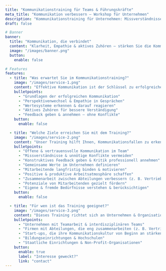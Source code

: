 ```yaml
---
title: "Kommunikationstraining für Teams & Führungskräfte"
meta_title: "Kommunikation verbessern – Workshop für Unternehmen"
description: "Kommunikationstraining für Unternehmen: Missverständnisse vermeiden, Teamzusammenhalt stärken & wertschätzend kommunizieren."
draft: false

# Banner
banner:
  title: "Kommunikation, die verbindet"
  content: "Klarheit, Empathie & aktives Zuhören – stärken Sie die Kommunikationskultur in Ihrem Unternehmen und verbessern Sie die Zusammenarbeit im Team."
  image: "/images/banner.png"
  button:
    enable: false

# Features
features:
  - title: "Was erwartet Sie im Kommunikationstraining?"
    image: "/images/service-1.png"
    content: "Effektive Kommunikation ist der Schlüssel zu erfolgreicher Zusammenarbeit. In diesem Training lernen Sie, klar und wertschätzend zu kommunizieren, Missverständnisse zu vermeiden und Beziehungen im Team nachhaltig zu stärken."
    bulletpoints:
      - "Grundlagen der erfolgreichen Kommunikation"
      - "Perspektivenwechsel & Empathie in Gesprächen"
      - "Wertesysteme erkennen & darauf reagieren"
      - "Aktives Zuhören für bessere Verständigung"
      - "Feedback geben & annehmen – ohne Konflikte"
    button:
      enable: false

  - title: "Welche Ziele erreichen Sie mit dem Training?"
    image: "/images/service-2.png"
    content: "Unser Training hilft Ihnen, Kommunikationsfallen zu erkennen, Konflikte zu vermeiden und eine offene Unternehmenskultur zu fördern."
    bulletpoints:
      - "Offene & vertrauensvolle Kommunikation im Team"
      - "Missverständnisse & unnötige Konflikte vermeiden"
      - "Konstruktives Feedback geben & Kritik professionell annehmen"
      - "Gemeinsame Werte im Unternehmen definieren"
      - "Mitarbeitende langfristig binden & motivieren"
      - "Positive & produktive Arbeitsatmosphäre schaffen"
      - "Zusammenarbeit zwischen Abteilungen verbessern (z. B. Vertrieb vs. Entwicklung)"
      - "Potenziale von Mitarbeitenden gezielt fördern"
      - "Eigene & fremde Bedürfnisse verstehen & berücksichtigen"
    button:
      enable: false

  - title: "Für wen ist das Training geeignet?"
    image: "/images/service-3.png"
    content: "Dieses Training richtet sich an Unternehmen & Organisationen, die eine starke Kommunikationskultur aufbauen und Teams effektiver zusammenarbeiten lassen möchten."
    bulletpoints:
      - "Unternehmen mit Teamarbeit & interdisziplinären Teams"
      - "Firmen mit Abteilungen, die eng zusammenarbeiten (z. B. Vertrieb & Entwicklung)"
      - "Start-ups, die ihre Kommunikationskultur von Beginn an stärken wollen"
      - "Bildungseinrichtungen & Hochschulen"
      - "Staatliche Einrichtungen & Non-Profit-Organisationen"
    button:
      enable: true
      label: "Interesse geweckt?"
      link: "contact"
---
```


